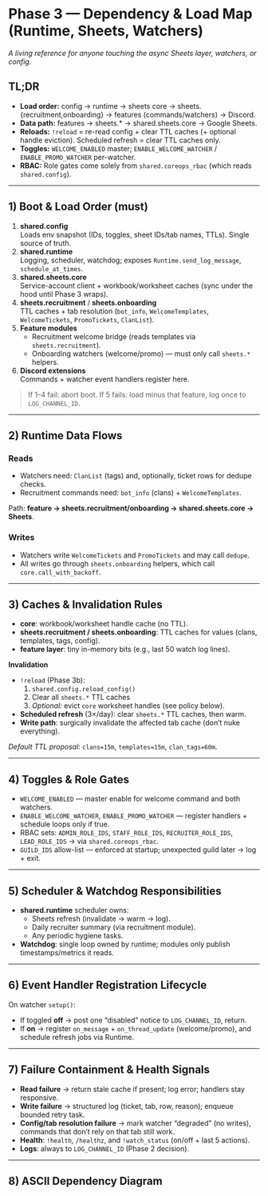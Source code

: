 # Phase 3 — Dependency & Load Map (Runtime, Sheets, Watchers)

_A living reference for anyone touching the async Sheets layer, watchers, or config._

## TL;DR
- **Load order:** config → runtime → sheets core → sheets.{recruitment,onboarding} → features (commands/watchers) → Discord.
- **Data path:** features → sheets.* → shared.sheets.core → Google Sheets.
- **Reloads:** `!reload` = re-read config + clear TTL caches (+ optional handle eviction). Scheduled refresh = clear TTL caches only.
- **Toggles:** `WELCOME_ENABLED` master; `ENABLE_WELCOME_WATCHER` / `ENABLE_PROMO_WATCHER` per-watcher.
- **RBAC:** Role gates come solely from `shared.coreops_rbac` (which reads `shared.config`).

---

## 1) Boot & Load Order (must)

1. **shared.config**  
   Loads env snapshot (IDs, toggles, sheet IDs/tab names, TTLs). Single source of truth.
2. **shared.runtime**  
   Logging, scheduler, watchdog; exposes `Runtime.send_log_message`, `schedule_at_times`.
3. **shared.sheets.core**  
   Service-account client + workbook/worksheet caches (sync under the hood until Phase 3 wraps).
4. **sheets.recruitment** / **sheets.onboarding**  
   TTL caches + tab resolution (`bot_info`, `WelcomeTemplates`, `WelcomeTickets`, `PromoTickets`, `ClanList`).
5. **Feature modules**  
   - Recruitment welcome bridge (reads templates via `sheets.recruitment`).  
   - Onboarding watchers (welcome/promo) — must only call `sheets.*` helpers.
6. **Discord extensions**  
   Commands + watcher event handlers register here.

> If 1–4 fail: abort boot. If 5 fails: load minus that feature, log once to `LOG_CHANNEL_ID`.

---

## 2) Runtime Data Flows

### Reads
- Watchers need: `ClanList` (tags) and, optionally, ticket rows for dedupe checks.  
- Recruitment commands need: `bot_info` (clans) + `WelcomeTemplates`.

Path: **feature → sheets.recruitment/onboarding → shared.sheets.core → Sheets**.

### Writes
- Watchers write `WelcomeTickets` and `PromoTickets` and may call `dedupe`.  
- All writes go through `sheets.onboarding` helpers, which call `core.call_with_backoff`.

---

## 3) Caches & Invalidation Rules

- **core**: workbook/worksheet handle cache (no TTL).
- **sheets.recruitment / sheets.onboarding**: TTL caches for values (clans, templates, tags, config).
- **feature layer**: tiny in-memory bits (e.g., last 50 watch log lines).

**Invalidation**
- `!reload` (Phase 3b):  
  1) `shared.config.reload_config()`  
  2) Clear all `sheets.*` TTL caches  
  3) _Optional:_ evict `core` worksheet handles (see policy below).
- **Scheduled refresh** (3×/day): clear `sheets.*` TTL caches, then warm.
- **Write path**: surgically invalidate the affected tab cache (don’t nuke everything).

_Default TTL proposal_: `clans=15m`, `templates=15m`, `clan_tags=60m`.

---

## 4) Toggles & Role Gates

- `WELCOME_ENABLED` — master enable for welcome command and both watchers.  
- `ENABLE_WELCOME_WATCHER`, `ENABLE_PROMO_WATCHER` — register handlers + schedule loops only if true.  
- RBAC sets: `ADMIN_ROLE_IDS`, `STAFF_ROLE_IDS`, `RECRUITER_ROLE_IDS`, `LEAD_ROLE_IDS` → via `shared.coreops_rbac`.  
- `GUILD_IDS` allow-list — enforced at startup; unexpected guild later → log + exit.

---

## 5) Scheduler & Watchdog Responsibilities

- **shared.runtime** scheduler owns:  
  - Sheets refresh (invalidate → warm → log).  
  - Daily recruiter summary (via recruitment module).  
  - Any periodic hygiene tasks.
- **Watchdog**: single loop owned by runtime; modules only publish timestamps/metrics it reads.

---

## 6) Event Handler Registration Lifecycle

On watcher `setup()`:
- If toggled **off** → post one “disabled” notice to `LOG_CHANNEL_ID`, return.
- If **on** → register `on_message` + `on_thread_update` (welcome/promo), and schedule refresh jobs via Runtime.

---

## 7) Failure Containment & Health Signals

- **Read failure** → return stale cache if present; log error; handlers stay responsive.  
- **Write failure** → structured log (ticket, tab, row, reason); enqueue bounded retry task.  
- **Config/tab resolution failure** → mark watcher “degraded” (no writes), commands that don’t rely on that tab still work.  
- **Health**: `!health`, `/healthz`, and `!watch_status` (on/off + last 5 actions).  
- **Logs**: always to `LOG_CHANNEL_ID` (Phase 2 decision).

---

## 8) ASCII Dependency Diagram

